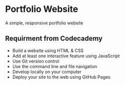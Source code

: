 # Portfolio Website

A simple, responsive portfolio website

## Requirment from Codecademy
* Build a website using HTML & CSS
* Add at least one interactive feature using JavaScript
* Use Git version control
* Use the command line and file navigation
* Develop locally on your computer
* Deploy your site to the web using GitHub Pages
